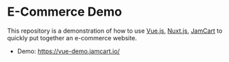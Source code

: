 # E-Commerce Demo

This repository is a demonstration of how to use [Vue.js](https://v3.vuejs.org/), [Nuxt.js](https://nuxtjs.org/), [JamCart](https://jamcart.io/) to quickly put together an e-commerce website.

* Demo: https://vue-demo.jamcart.io/

